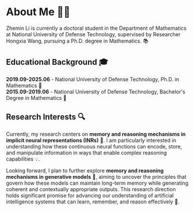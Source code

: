 # About Me 👨‍🎓

Zhemin Li is currently a doctoral student in the Department of Mathematics at National University of Defense Technology, supervised by Researcher Hongxia Wang, pursuing a Ph.D. degree in Mathematics. 📚

## Educational Background 🎓

**2019.09-2025.06** - National University of Defense Technology, Ph.D. in Mathematics 🔬  
**2015.09-2019.06** - National University of Defense Technology, Bachelor's Degree in Mathematics 📖

## Research Interests 🔍

Currently, my research centers on **memory and reasoning mechanisms in implicit neural representations (INRs)** 🧠. I am particularly interested in understanding how these continuous neural functions can encode, store, and manipulate information in ways that enable complex reasoning capabilities 💡.

Looking forward, I plan to further explore **memory and reasoning mechanisms in generative models** 🤖, aiming to uncover the principles that govern how these models can maintain long-term memory while generating coherent and contextually appropriate outputs. This research direction holds significant promise for advancing our understanding of artificial intelligence systems that can learn, remember, and reason effectively 🚀.
